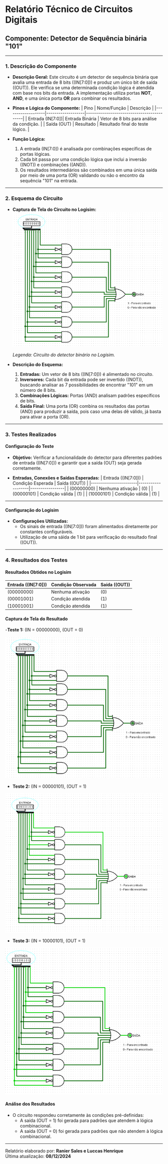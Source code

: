 # **Relatório Técnico de Circuitos Digitais**

## **Componente: Detector de Sequência binária "101"**

---

### **1. Descrição do Componente**

- **Descrição Geral:**
  Este circuito é um detector de sequência binária que avalia uma entrada de 8 bits (\(IN[7:0]\)) e produz um único bit de saída (\(OUT\)). Ele verifica se uma determinada condição lógica é atendida com base nos bits da entrada. A implementação utiliza portas **NOT**, **AND**, e uma única porta **OR** para combinar os resultados.

- **Pinos e Lógica do Componente:**
  | Pino              | Nome/Função       | Descrição                                   |
  |-------------------|-------------------|-------------------------------------------|
  | Entrada \(IN[7:0]\)| Entrada Binária  | Vetor de 8 bits para análise da condição. |
  | Saída \(OUT\)     | Resultado         | Resultado final do teste lógico.          |

- **Função Lógica:**
  1. A entrada \(IN[7:0]\) é analisada por combinações específicas de portas lógicas.
  2. Cada bit passa por uma condição lógica que inclui a inversão (\(NOT\)) e combinações (\(AND\)).
  3. Os resultados intermediários são combinados em uma única saída por meio de uma porta \(OR\) validando ou não o encontro da sequência "101" na entrada.

---

### **2. Esquema do Circuito**

- **Captura de Tela do Circuito no Logisim:**
  <img src="Imagens/DetectorDeSequencia.png" alt="detector-de-sequencia101" />

  *Legenda: Circuito do detector binário no Logisim.*

- **Descrição do Esquema:**
    1. **Entradas:** Um vetor de 8 bits (\(IN[7:0]\)) é alimentado no circuito.
    2. **Inversores:** Cada bit da entrada pode ser invertido (\(NOT\)), buscando analisar as 7 possibilidades de encontrar "101" em um número de 8 bits.
    3. **Combinações Lógicas:** Portas \(AND\) analisam padrões específicos de bits.
    4. **Saída Final:** Uma porta \(OR\) combina os resultados das portas \(AND\) para produzir a saída, pois caso uma delas dê válido, já basta para ativar a porta \(OR\).


---

### **3. Testes Realizados**

#### **Configuração do Teste**

- **Objetivo:**
  Verificar a funcionalidade do detector para diferentes padrões de entrada (\(IN[7:0]\)) e garantir que a saída \(OUT\) seja gerada corretamente.

- **Entradas, Conexões e Saídas Esperadas:**
  | Entrada (\(IN[7:0]\)) | Condição Esperada | Saída (\(OUT\)) |
  |-----------------------|-------------------|-----------------|
  | \(00000000\)          | Nenhuma ativação | \(0\)           |
  | \(00000101\)          | Condição válida  | \(1\)           |
  | \(10000101\)          | Condição válida  | \(1\)           |

---

#### **Configuração do Logisim**

- **Configurações Utilizadas:**
  - Os sinais de entrada (\(IN[7:0]\)) foram alimentados diretamente por constantes configuráveis.
  - Utilização de uma sáida de 1 bit para verificação do resultado final (\(OUT\)).

---

### **4. Resultados dos Testes**

#### **Resultados Obtidos no Logisim**
| Entrada (\(IN[7:0]\)) | Condição Observada | Saída (\(OUT\)) |
|-----------------------|--------------------|-----------------|
| \(00000000\)          | Nenhuma ativação  | \(0\)           |
| \(00001001\)          | Condição atendida | \(1\)           |
| \(10001001\)          | Condição atendida | \(1\)           |

#### **Captura de Tela do Resultado**
-**Teste 1:** \(IN = 00000000\), \(OUT = 0\)

<img src="Imagens/DetectorDeSequencia.png" alt="detector-de-sequencia101-testefalso" />

- **Teste 2:** \(IN = 00000101\), \(OUT = 1\)
  
<img src="Imagens/TesteSequencia1.png" alt="detectorr-de-sequencia101-teste1" />
  

- **Teste 3:** \(IN = 10000101\), \(OUT = 1\)
  
<img src="Imagens/TesteSequencia2.png" alt="detector-de-sequencia101-teste2" />

#### **Análise dos Resultados**
- O circuito respondeu corretamente às condições pré-definidas:
  - A saída \(OUT = 1\) foi gerada para padrões que atendem à lógica combinacional.
  - A saída \(OUT = 0\) foi gerada para padrões que não atendem à lógica combinacional.

---

Relatório elaborado por: **Ranier Sales e Luccas Henrique**  
Última atualização: **08/12/2024**
